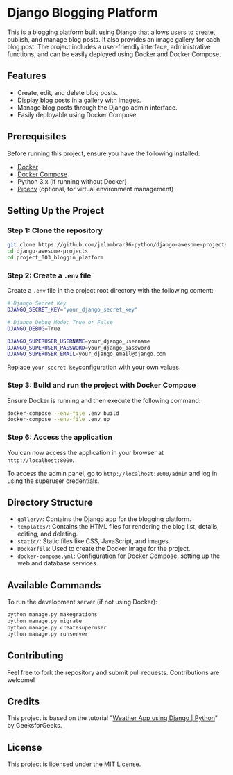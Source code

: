 # Django Blogging Platform

This is a blogging platform built using Django that allows users to create, publish, and manage blog posts. It also provides an image gallery for each blog post. The project includes a user-friendly interface, administrative functions, and can be easily deployed using Docker and Docker Compose.

## Features

- Create, edit, and delete blog posts.
- Display blog posts in a gallery with images.
- Manage blog posts through the Django admin interface.
- Easily deployable using Docker Compose.
  
## Prerequisites

Before running this project, ensure you have the following installed:

- [Docker](https://www.docker.com/)
- [Docker Compose](https://docs.docker.com/compose/)
- Python 3.x (if running without Docker)
- [Pipenv](https://pypi.org/project/pipenv/) (optional, for virtual environment management)

## Setting Up the Project

### Step 1: Clone the repository

```bash
git clone https://github.com/jelambrar96-python/django-awesome-projects
cd django-awesome-projects
cd project_003_bloggin_platform
```

### Step 2: Create a `.env` file

Create a `.env` file in the project root directory with the following content:

```bash
# Django Secret Key
DJANGO_SECRET_KEY="your_django_secret_key"

# Django Debug Mode: True or False
DJANGO_DEBUG=True

DJANGO_SUPERUSER_USERNAME=your_django_username
DJANGO_SUPERUSER_PASSWORD=your_django_password
DJANGO_SUPERUSER_EMAIL=your_django_email@django.com
```

Replace `your-secret-key`configuration with your own values.

### Step 3: Build and run the project with Docker Compose

Ensure Docker is running and then execute the following command:

```bash
docker-compose --env-file .env build
docker-compose --env-file .env up
```

### Step 6: Access the application

You can now access the application in your browser at `http://localhost:8000`.

To access the admin panel, go to `http://localhost:8000/admin` and log in using the superuser credentials.

## Directory Structure

- `gallery/`: Contains the Django app for the blogging platform.
- `templates/`: Contains the HTML files for rendering the blog list, details, editing, and deleting.
- `static/`: Static files like CSS, JavaScript, and images.
- `Dockerfile`: Used to create the Docker image for the project.
- `docker-compose.yml`: Configuration for Docker Compose, setting up the web and database services.

## Available Commands

To run the development server (if not using Docker):

```bash
python manage.py makegrations
python manage.py migrate
python manage.py createsuperuser
python manage.py runserver
```

## Contributing

Feel free to fork the repository and submit pull requests. Contributions are welcome!

## Credits
This project is based on the tutorial "[Weather App using Django | Python](https://www.geeksforgeeks.org/blogging-platform-using-django/)" by GeeksforGeeks.

## License
This project is licensed under the MIT License.

